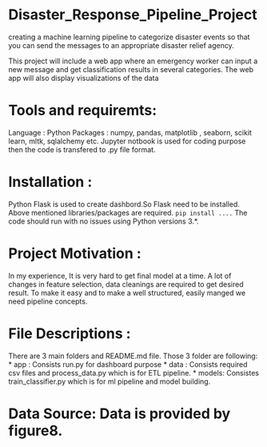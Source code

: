 # Disaster_Response_Pipeline_Project
creating a machine learning pipeline to categorize disaster events so that you can send the messages to an appropriate disaster relief agency.

This project will include a web app where an emergency worker can input a new message and get classification results in several categories. The web app will also display visualizations of the data

# Tools and requiremts:
Language : Python Packages : numpy, pandas, matplotlib , seaborn, scikit learn, mltk, sqlalchemy etc. Jupyter notbook is used for coding purpose then the code is transfered to .py file format.

# Installation :
Python Flask is used to create dashbord.So Flask need to be installed.
Above mentioned libraries/packages are required. `pip install ....`
The code should run with no issues using Python versions 3.*.

# Project Motivation :

In my experience, It is very hard to get final model at a time. A lot of changes in feature selection, data cleanings are required to get desired result. To make it easy and to make a well structured, easily manged we need pipeline concepts.

# File Descriptions :
There are 3 main folders and README.md file.
Those 3 folder are following:
	* app : Consists run.py for dashboard purpose
	* data : Consists required csv files and process_data.py which is for ETL pipeline.
	* models: Consistes train_classifier.py which is for ml pipeline and model building.

# Data Source: Data is provided by figure8.